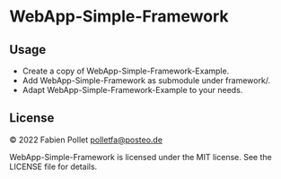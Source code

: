 # WebApp-Simple-Framework

## Usage

- Create a copy of WebApp-Simple-Framework-Example.
- Add WebApp-Simple-Framework as submodule under framework/.
- Adapt WebApp-Simple-Framework-Example to your needs.

## License

&copy; 2022 Fabien Pollet <polletfa@posteo.de>

WebApp-Simple-Framework is licensed under the MIT license. See the LICENSE file for details.

